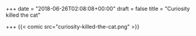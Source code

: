 +++
date = "2018-06-26T02:08:08+00:00"
draft = false
title = "Curiosity killed the cat"

+++
{{< comic src="curiosity-killed-the-cat.png" >}}